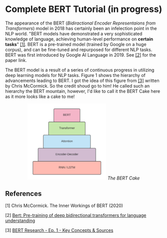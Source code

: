 # Complete BERT Tutorial (in progress)

The appearance of the BERT (*Bidiractional Encoder Representaions from Transformers*) model in 2018 has certainly been an infelection point in the NLP world. "BERT models have demonstrated a very sophisticated knowledge of language, achieving human-level performance on __certain tasks__" [[1]](#1). BERT is a pre-trained model (trained by Google on a huge corpus), and can be fine-tuned and repurposed for different NLP tasks. BERT was first introduced by Google AI Language in 2019. See [[2]](#2) for the paper link.

The BERT model is a result of a series of continuous progress in utilizing deep learning models for NLP tasks. Figure 1 shows the hierarchy of advancements  leading to BERT. I got the idea of this figure from [[3]](#3) written by Chris McCormick. So the credit shoud go to him! He called such an hierarchy the BERT mountain, however, I'd like to call it the BERT Cake here as it more looks like a cake to me!

<p align="center">
  <img src='assets/BERT.jpeg' width=50% alt/>
  <em align="left"> The BERT Cake </em>
</p>


## References
<a id="1">[1]</a> 
Chris McCormick. The Inner Workings of BERT (2020)

<a id="2">[2]</a>
[Bert: Pre-training of deep bidirectional transformers for language understanding](https://arxiv.org/pdf/1810.04805.pdf)

<a id="3">[3]</a>
[BERT Research - Ep. 1 - Key Concepts & Sources](http://mccormickml.com/2019/11/11/bert-research-ep-1-key-concepts-and-sources/)

